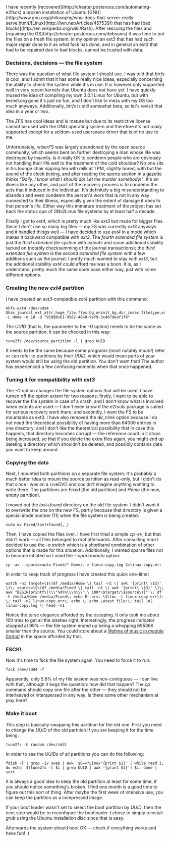<markdown>
I have recently [recovered](http://cheater.posterous.com/automating-e2fsck) a broken installation of Ubuntu [GNU](http://www.gnu.org/philosophy/who-does-that-server-really-serve.html)/[Linux](http://lwn.net/Articles/457539/) that has had [bad blocks](http://en.wikipedia.org/wiki/Rash). After rescuing the files and [repairing the OS](http://cheater.posterous.com/debsums) it was time to put the files on a fresh file system; in my opinion an ext3 that has had such major repair done to it as what fsck has done, and in general an ext3 that had to be repaired due to bad blocks, cannot be trusted with data.

### Decisions, decisions — the file system
There was the question of what file system I should use. I was told that *btrfs* is cool, and I admit that it has some really nice ideas, especially concerning the ability to check the system while it's in use. It is however only supported well in very recent kernels that Ubuntu does not have yet. I have quickly mused the idea of compiling my own 3.0.1 Linux for Ubuntu, but with kernel.org gone it's just no fun, and I don't like to mess with my OS too much anyways. Additionally, *btrfs* is still somewhat beta, so let's revisit that idea in a year or two.

The *ZFS* has cool ideas and is mature but due to its restrictive license cannot be used with the GNU operating system and therefore it's not *really* supported except for a seldom-used userspace driver that is of no use to me.

Unfortunately, *reiserFS* was largely abandoned by the open source community, which seems bent on further destroying a man whose life was destroyed by insanity. Is it really OK to condemn people who are obviously not handling their life well to the treatment of the cold shoulder? No one sits in his lounge chair sipping tea with milk at 1 PM, slightly bored, with but the sound of the clock ticking, and after reading the sports section in a gazette thinks *"Golly, I know what I should do! Let me murder somebody!"*. It's an illness like any other, and part of the recovery process is to condemn the acts that it induced in the individual. It's definitely a big misunderstanding to abandon and even condemn the person's work that is not in any way connected to their illness, especially given the extent of damage it does to that person's life. Either way this immature treatment of the project has set back the status quo of GNU/Linux file systems by at least half a decade.

Finally I got to *ext4*, which is pretty much like *ext3* but made for bigger files. Since I don't use so many big files — my FS was currently *ext3* anyways and it handled things well — I have decided to use *ext4* in a mode which makes it backward compatible with *ext3*. The *fourth extended file system* is just the *third extended file system* with *extents* and some additional stability tacked on (notably checksumming of the journal transactions); the *third extended file system* is the *second extended file system* with a few additions such as the journal. I pretty much wanted to stay with *ext3*, but the additional stability *ext4* could afford me was a boon. It is, as I understand, pretty much the same code base either way, just with some different options.

### Creating the new *ext4* partition
I have created an *ext3*-compatible *ext4* partition with this command:

	mkfs.ext4 /dev/sda4 -Ohas_journal,ext_attr,huge_file,flex_bg,uninit_bg,dir_index,filetype,extra_isize,resize_inode,^extent,^dir_nlink -L Home -m 10 -U "91998c61-9582-4840-9ef9-5c467deaf1f8"

The *UUID* (that is, the parameter to the *-U* option) needs to be the same as the source partition; it can be checked in this way:

	tune2fs /dev/source_partition -l | grep UUID

It needs to be the same because some programs (most notably *mount*) refer or can refer to partitions by their *UUID*, which would mean parts of your system would still be using the old partition. You don't want that! The author has experienced a few confusing moments when that once happened.

### Tuning it for compatibility with *ext3*
The *-O* option changes the file system options that will be used. I have turned off the option *extent* for two reasons; firstly, I want to be able to recover the file system in case of a crash, and I don't know what is involved when extents are used — I don't even know if the e2tools package is suited for serious recovery work there; and secondly, I want the FS to be mountable as ext3. I have also removed the *dir_nlink* option because I do not need the theoretical possibility of having more than 64000 entries in one directory; and I don't like the theoretical possibility that in case this happens, that directory becomes corrupt — the reference count in it stops being increased, so that if you delete the extra files again, you might end up deleting a directory which shouldn't be deleted, and possibly contains data you want to keep around.

### Copying the data
Next, I mounted both partitions on a separate file system. It's probably a much better idea to mount the source partition as read-only, but I didn't do that since I was on a LiveDVD and couldn't imagine anything wanting to write there. The partitions are *Fixed* (the old partition) and *Home* (the new, empty partition).

I moved out the *lost+found* directory on the old file system. I didn't want it to overwrite the one on the new FS, partly because that directory is given a special inode number (11) when the file system is being created:

	sudo mv Fixed/lost+found{,_}

Then, I have copied the files over. I have first tried a simple *cp -rv*, but that didn't work — all files belonged to root afterwards. After consulting *man* I decided to use the *-a* switch which is a shorthand combination of other options that is made for this situation. Additionally, I wanted sparse files not to become inflated so I used the *--sparse=auto* option:

	cp -av --sparse=auto Fixed/* Home/. > linux-copy.log 2>linux-copy.err

In order to keep track of progress I have created this quick one-liner:

	watch -n1 target=\$\(df /media/Home \| tail -n1 \| awk '{print\ \$3}' \)\; source=\$\(df /media/Fixed \| tail -n1 \| awk '{print\ \$3}' \)\; awk "BEGIN{printf\(\\\"%d%%\\\n\\\",\ 100*\$target/\$source\)}" \; df -h /media/Home /media/Fixed\; echo Errors: \$\(wc -l linux-copy.err\): \; tail -n2 linux-copy.err\; echo \; echo Latest file:\; tail -n2 linux-copy.log \| head -n1

Notice the terse elegance afforded by the escaping. It only took me about 100 tries to get all the slashes right. Interestingly, the progress indicator stopped at 99% — the file system ended up being a whopping 69536K smaller than the source. You could store about a [lifetime of music in *module format*](http://modarchive.org/index.php?request=view_chart&query=featured) in the space afforded by that.

### FSCK!
Now it's time to fsck the file system again. You need to force it to run:

	fsck /dev/sdd4 -f

Apparently, only 5.8% of my file system was non-contiguous — I can live with that, although it begs the question: how did that happen? The *cp* command should copy one file after the other — they should not be interleaved or interspersed in any way. Is there some other mechanism at play here?

### Make it boot
This step is basically swapping this partition for the old one. First you need to change the *UUID* of the old partition if you are keeping it for the time being:

	tune2fs -U random /dev/sdd1

In otder to see the *UUIDs* of all partitions you can do the following:

	fdisk -l | grep -iv swap | awk '$6=="Linux"{print $1}' | while read i; do echo  $(tune2fs -l $i | grep UUID | awk '{print $3}') $i; done | sort

It is always a good idea to keep the old partition at least for some time, if you should notice something's broken. I find one month is a good time to figure out this sort of thing. After maybe the first week of intensive use, you can keep the partition as a compressed image.

If your boot loader wasn't set to select the boot partition by *UUID*, then the next step would be to reconfigure the bootloader. I chose to simply reinstall *grub* using the Ubuntu installation disc since that is easy.

Afterwards the system should boot OK — check if everything works and have fun! :)
</markdown>

